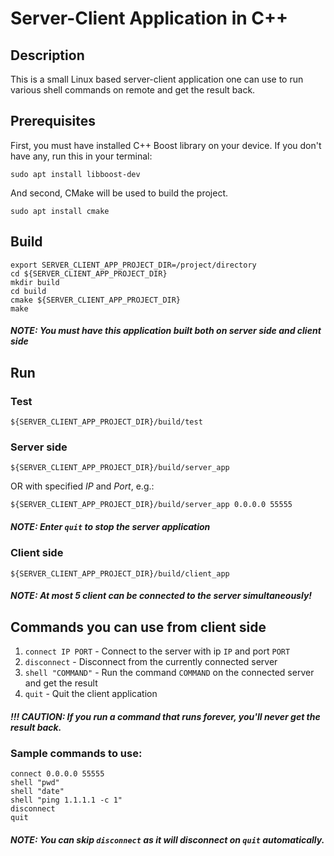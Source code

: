 # Server-Client Application in C++

## Description

This is a small Linux based server-client application one can use to run
various shell commands on remote and get the result back.

## Prerequisites

First, you must have installed C++ Boost library on your device.
If you don't have any, run this in your terminal:

```
sudo apt install libboost-dev
```

And second, CMake will be used to build the project.

```
sudo apt install cmake
```

## Build

```
export SERVER_CLIENT_APP_PROJECT_DIR=/project/directory
cd ${SERVER_CLIENT_APP_PROJECT_DIR}
mkdir build
cd build
cmake ${SERVER_CLIENT_APP_PROJECT_DIR}
make
```

##### NOTE: You must have this application built both on server side and client side

## Run

### Test
```
${SERVER_CLIENT_APP_PROJECT_DIR}/build/test
```

### Server side
```
${SERVER_CLIENT_APP_PROJECT_DIR}/build/server_app
```

OR with specified _IP_ and _Port_, e.g.:
```
${SERVER_CLIENT_APP_PROJECT_DIR}/build/server_app 0.0.0.0 55555
```

##### NOTE: Enter `quit` to stop the server application

### Client side

```
${SERVER_CLIENT_APP_PROJECT_DIR}/build/client_app
```

##### NOTE: At most 5 client can be connected to the server simultaneously!

## Commands you can use from client side

1. `connect IP PORT` - Connect to the server with ip `IP` and port `PORT`
2. `disconnect` - Disconnect from the currently connected server
3. `shell "COMMAND"` - Run the command `COMMAND` on the connected server
and get the result
4. `quit` - Quit the client application

##### !!! CAUTION: If you run a command that runs forever, you'll never get the result back.

### Sample commands to use:

```
connect 0.0.0.0 55555
shell "pwd"
shell "date"
shell "ping 1.1.1.1 -c 1"
disconnect
quit
```

##### NOTE: You can skip `disconnect` as it will disconnect on `quit` automatically.
